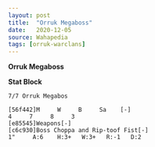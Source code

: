 ```yaml
---
layout: post
title:  "Orruk Megaboss"
date:   2020-12-05
source: Wahapedia
tags: [orruk-warclans]
---
```


**Orruk Megaboss**

**Stat Block**
```
7/7 Orruk Megabos
```

```
[56f442]M     W     B     Sa    [-]
4     7     8     3     
[e85545]Weapons[-]
[c6c930]Boss Choppa and Rip-toof Fist[-]
1"     A:6    H:3+   W:3+   R:-1   D:2   
```


